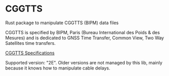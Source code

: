 # CGGTTS 
Rust package to manipulate CGGTTS (BIPM) data files

CGGTTS is specified by BIPM, Paris 
(Bureau International des Poids & des Mesures)
and is dedicated to GNSS Time Transfer, Common View, Two Way
Satellites time transfers.

[CGGTTS Specifications](https://www.bipm.org/documents/20126/52718503/G1-2015.pdf/f49995a3-970b-a6a5-9124-cc0568f85450)

Supported version: "2E". Older versions are not managed by this lib,
mainly because it knows how to manipulate cable delays.
